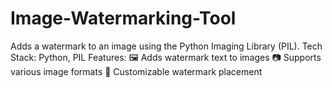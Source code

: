 # Image-Watermarking-Tool
Adds a watermark to an image using the Python Imaging Library (PIL).  Tech Stack: Python, PIL  Features: 🖼️ Adds watermark text to images 📷 Supports various image formats 🔧 Customizable watermark placement
